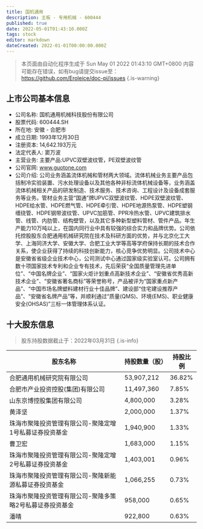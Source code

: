 ```yaml
---
title: 国机通用
description: 主板 - 专用机械 - 600444
published: true
date: 2022-05-01T01:43:10.000Z
tags: stock
editor: markdown
dateCreated: 2022-01-01T00:00:00.000Z
---
```


> 本页面由自动化程序生成于 Sun May 01 2022 01:43:10 GMT+0800
> 内容可能存在错误，如有bug请提交issue至：https://github.com/Eroleice/doc-pi/issues
{.is-warning}

## 上市公司基本信息
- 公司名称: 国机通用机械科技股份有限公司
- 股票代码: 600444.SH
- 所在地: 安徽 - 合肥市
- 成立日期: 1993年12月30日
- 注册资本: 14,642.193万元
- 法定代表人: 窦万波
- 主营业务: 主要产品:UPVC双壁波纹管，PE双壁波纹管
- 公司官网: www.guotone.com
- 公司介绍: 公司业务涵盖流体机械和管材两大领域。流体机械业务主要产品包括制冷实验装置、污水处理设备以及其他各种非标流体机械设备等，业务涵盖流体机械相关产品的研发制造、技术服务、技术咨询、工程设计及设备成套服务等业务。管材业务主营“国通”牌UPVC双壁波纹管、HDPE双壁波纹管、HDPE给水管、HDPE燃气管、HDPE牵引管、HDPE地源热泵管、HDPE塑钢缠绕管、HDPE钢带波纹管、UPVC加筋管、PPR冷热水管、UPVC建筑排水管、线管、内肋管、结构壁管，以及其它多种新型塑料管材、管件产品。年生产能力10万吨以上，在国内同行业中具有较强的综合实力和品牌优势。公司依托控股股东合肥通用机械研究院在技术及科研方面的优势，并与北京化工大学、上海同济大学、安徽大学、合肥工业大学等高等学府保持长期的技术合作关系，使企业获得了持续的科技创新能力，核心竞争优势明显。公司技术中心是安徽省省级企业技术中心，公司测试中心通过国家级实验室认可。公司拥有数十项国家技术专利和企业专有技术，先后荣获“全国质量管理先进单位”、“中国名牌企业”、“国家火炬计划重点高新技术企业”、“安徽省优秀高新技术企业”、“安徽省著名商标”等荣誉称号，产品被评为“国家重点新产品”、“中国市场名牌塑料建材行业十佳品牌”、建设部“住宅建设推荐产品”、“安徽省名牌产品”等，并顺利通过“质量(QMS)、环境(EMS)、职业健康安全(OHSAS)”三标一体管理体系认证。


## 十大股东信息
> 股东持股数据截止于：2022年03月31日
{.is-info}

| 股东名称 | 持股数量（股） | 持股比例 |
| --- | --- | --- |
| 合肥通用机械研究院有限公司 | 53,907,212 | 36.82% |
| 合肥市产业投资控股(集团)有限公司 | 11,497,360 | 7.85% |
| 山东京博控股集团有限公司 | 4,800,000 | 3.28% |
| 黄泽坚 | 2,000,000 | 1.37% |
| 珠海市聚隆投资管理有限公司-聚隆定增1号私募证券投资基金 | 1,940,900 | 1.33% |
| 曹卫宏 | 1,683,000 | 1.15% |
| 珠海市聚隆投资管理有限公司-聚隆定增2号私募证券投资基金 | 1,403,001 | 0.96% |
| 珠海市聚隆投资管理有限公司-聚隆新能源私募证券投资基金 | 1,066,255 | 0.73% |
| 珠海市聚隆投资管理有限公司-聚隆多策略2号私募证券投资基金 | 958,000 | 0.65% |
| 潘晴 | 922,800 | 0.63% |





